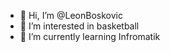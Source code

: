 - 👋 Hi, I’m @LeonBoskovic
- 👀 I’m interested in basketball
- 🌱 I’m currently learning Infromatik


<!---
LeonBoskovic/LeonBoskovic is a ✨ special ✨ repository because its `README.md` (this file) appears on your GitHub profile.
You can click the Preview link to take a look at your changes.
--->
